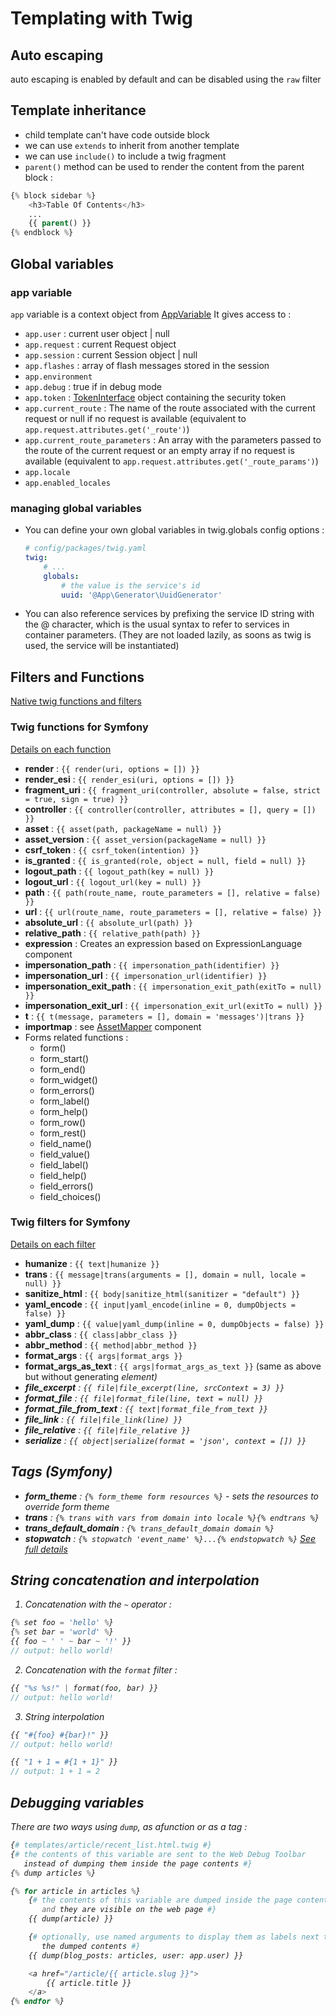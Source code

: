 # Templating with Twig

## Auto escaping

auto escaping is enabled by default and can be disabled using the `raw` filter

## Template inheritance

* child template can't have code outside block
* we can use `extends` to inherit from another template
* we can use `include()` to include a twig fragment
* `parent()` method can be used to render the content from the parent block :

```php
{% block sidebar %}
    <h3>Table Of Contents</h3>
    ...
    {{ parent() }}
{% endblock %}
```

## Global variables

### app variable

`app` variable is a context object from [AppVariable](https://github.com/symfony/symfony/blob/7.0/src/Symfony/Bridge/Twig/AppVariable.php)
It gives access to :
* `app.user` : current user object | null
* `app.request` : current Request object
* `app.session` : current Session object | null
* `app.flashes` : array of flash messages stored in the session
* `app.environment`
* `app.debug` : true if in debug mode
* `app.token` : [TokenInterface](https://github.com/symfony/symfony/blob/7.0/src/Symfony/Component/Security/Core/Authentication/Token/TokenInterface.php) object containing the security token
* `app.current_route` : The name of the route associated with the current request or null if no request is available (equivalent to `app.request.attributes.get('_route')`)
* `app.current_route_parameters` : An array with the parameters passed to the route of the current request or an empty array if no request is available (equivalent to `app.request.attributes.get('_route_params')`)
* `app.locale`
* `app.enabled_locales`

### managing global variables

* You can define your own global variables in twig.globals config options :
    ```yaml
    # config/packages/twig.yaml
    twig:
        # ...
        globals:
            # the value is the service's id
            uuid: '@App\Generator\UuidGenerator'
    ```
* You can also reference services by prefixing the service ID string with the @ character, which is the usual syntax to refer to services in container parameters. (They are not loaded lazily, as soons as twig is used, the service will be instantiated)

## Filters and Functions

[Native twig functions and filters](https://twig.symfony.com/doc/3.x/)

### Twig functions for Symfony

[Details on each function](https://symfony.com/doc/current/reference/twig_reference.html#functions)
* **render** : `{{ render(uri, options = []) }}`
* **render_esi** : `{{ render_esi(uri, options = []) }}`
* **fragment_uri** : `{{ fragment_uri(controller, absolute = false, strict = true, sign = true) }}`
* **controller** : `{{ controller(controller, attributes = [], query = []) }}`
* **asset** : `{{ asset(path, packageName = null) }}`
* **asset_version** : `{{ asset_version(packageName = null) }}`
* **csrf_token** : `{{ csrf_token(intention) }}`
* **is_granted** : `{{ is_granted(role, object = null, field = null) }}`
* **logout_path** : `{{ logout_path(key = null) }}`
* **logout_url** : `{{ logout_url(key = null) }}`
* **path** : `{{ path(route_name, route_parameters = [], relative = false) }}`
* **url** : `{{ url(route_name, route_parameters = [], relative = false) }}`
* **absolute_url** : `{{ absolute_url(path) }}`
* **relative_path** : `{{ relative_path(path) }}`
* **expression** : Creates an expression based on ExpressionLanguage component
* **impersonation_path** : `{{ impersonation_path(identifier) }}`
* **impersonation_url** : `{{ impersonation_url(identifier) }}`
* **impersonation_exit_path** : `{{ impersonation_exit_path(exitTo = null) }}`
* **impersonation_exit_url** : `{{ impersonation_exit_url(exitTo = null) }}`
* **t** : `{{ t(message, parameters = [], domain = 'messages')|trans }}`
* **importmap** : see [AssetMapper](https://symfony.com/doc/current/frontend/asset_mapper.html) component
* Forms related functions : 
    - form()
    - form_start()
    - form_end()
    - form_widget()
    - form_errors()
    - form_label()
    - form_help()
    - form_row()
    - form_rest()
    - field_name()
    - field_value()
    - field_label()
    - field_help()
    - field_errors()
    - field_choices()

### Twig filters for Symfony

[Details on each filter](https://symfony.com/doc/current/reference/twig_reference.html#filters)

* **humanize** : `{{ text|humanize }}`
* **trans** : `{{ message|trans(arguments = [], domain = null, locale = null) }}`
* **sanitize_html** : `{{ body|sanitize_html(sanitizer = "default") }}`
* **yaml_encode** : `{{ input|yaml_encode(inline = 0, dumpObjects = false) }}`
* **yaml_dump** : `{{ value|yaml_dump(inline = 0, dumpObjects = false) }}`
* **abbr_class** : `{{ class|abbr_class }}`
* **abbr_method** : `{{ method|abbr_method }}`
* **format_args** : `{{ args|format_args }}`
* **format_args_as_text** : `{{ args|format_args_as_text }}` (same as above but without generating <em> element)
* **file_excerpt** : `{{ file|file_excerpt(line, srcContext = 3) }}`
* **format_file** : `{{ file|format_file(line, text = null) }}`
* **format_file_from_text** : `{{ text|format_file_from_text }}`
* **file_link** : `{{ file|file_link(line) }}`
* **file_relative** : `{{ file|file_relative }}`
* **serialize** : `{{ object|serialize(format = 'json', context = []) }}`

## Tags (Symfony)

* **form_theme** : `{% form_theme form resources %}` - sets the resources to override form theme
* **trans** : `{% trans with vars from domain into locale %}{% endtrans %}`
* **trans_default_domain** : `{% trans_default_domain domain %}`
* **stopwatch** : `{% stopwatch 'event_name' %}...{% endstopwatch %}`
[See full details](https://symfony.com/doc/current/reference/twig_reference.html#tags)

## String concatenation and interpolation

1. Concatenation with the `~` operator :
```php
{% set foo = 'hello' %}
{% set bar = 'world' %}
{{ foo ~ ' ' ~ bar ~ '!' }}
// output: hello world!
```

2. Concatenation with the `format` filter : 
```php
{{ "%s %s!" | format(foo, bar) }}
// output: hello world!
```

3. String interpolation
```php
{{ "#{foo} #{bar}!" }}
// output: hello world!

{{ "1 + 1 = #{1 + 1}" }}
// output: 1 + 1 = 2
```

## Debugging variables

There are two ways using `dump`, as afunction or as a tag :
```php
{# templates/article/recent_list.html.twig #}
{# the contents of this variable are sent to the Web Debug Toolbar
   instead of dumping them inside the page contents #}
{% dump articles %}

{% for article in articles %}
    {# the contents of this variable are dumped inside the page contents
       and they are visible on the web page #}
    {{ dump(article) }}

    {# optionally, use named arguments to display them as labels next to
       the dumped contents #}
    {{ dump(blog_posts: articles, user: app.user) }}

    <a href="/article/{{ article.slug }}">
        {{ article.title }}
    </a>
{% endfor %}
```


